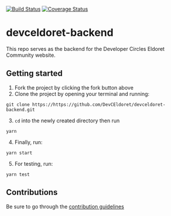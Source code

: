 [![Build Status](https://travis-ci.com/miami78/devceldoret-backend.svg?branch=development)](https://travis-ci.com/miami78/devceldoret-backend)
[![Coverage Status](https://coveralls.io/repos/github/miami78/devceldoret-backend/badge.svg?branch=development&service=github)](https://coveralls.io/github/miami78/devceldoret-backend?branch=development)
# devceldoret-backend
This repo serves as the backend for the Developer Circles Eldoret Community website. 

## Getting started
1. Fork the project by clicking the fork button above
2. Clone the project by opening your terminal and running: 

```shell
git clone https://https://github.com/DevCEldoret/devceldoret-backend.git
```

3. `cd` into the newly created directory then run 
```shell 
yarn 
```
4. Finally, run:
```shell 
yarn start
```
5. For testing, run:
```shell 
yarn test
```
## Contributions

Be sure to go through the [contribution guidelines](https://github.com/DevCEldoret/devceldoret-backend/blob/development/CONTRIBUTIONS.md)
